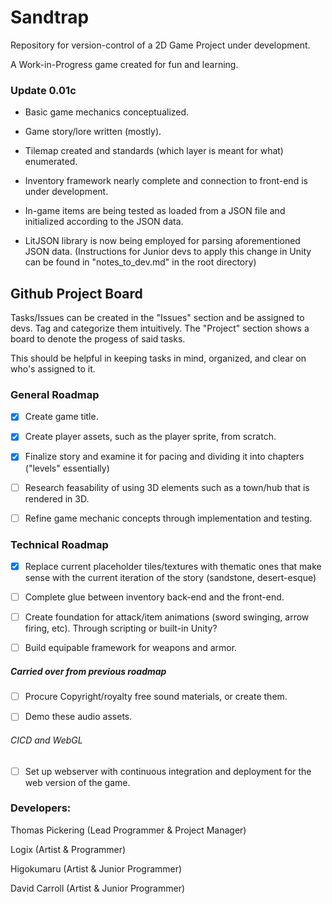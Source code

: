Sandtrap
=====

Repository for version-control of a 2D Game Project under development.

A Work-in-Progress game created for fun and learning.

### Update 0.01c

* Basic game mechanics conceptualized.

* Game story/lore written (mostly).

* Tilemap created and standards (which layer is meant for what) enumerated.

* Inventory framework nearly complete and connection to front-end is under development.

* In-game items are being tested as loaded from a JSON file and initialized according to the JSON data.

* LitJSON library is now being employed for parsing aforementioned JSON data. (Instructions for Junior devs to apply this change in Unity can be found in "notes_to_dev.md" in the root directory)

## Github Project Board

Tasks/Issues can be created in the "Issues" section and be assigned to devs. Tag and categorize them intuitively. The "Project" section shows a board to denote the progess of said tasks. 

This should be helpful in keeping tasks in mind, organized, and clear on who's assigned to it.

### General Roadmap

* [x] Create game title.

* [x] Create player assets, such as the player sprite, from scratch.

* [x] Finalize story and examine it for pacing and dividing it into chapters ("levels" essentially)

* [ ] Research feasability of using 3D elements such as a town/hub that is rendered in 3D.

* [ ] Refine game mechanic concepts through implementation and testing.


### Technical Roadmap 

* [x] Replace current placeholder tiles/textures with thematic ones that make sense with the current iteration of the story (sandstone, desert-esque)

* [ ] Complete glue between inventory back-end and the front-end.

* [ ] Create foundation for attack/item animations (sword swinging, arrow firing, etc). Through scripting or built-in Unity?

* [ ] Build equipable framework for weapons and armor.


##### Carried over from previous roadmap

* [ ] Procure Copyright/royalty free sound materials, or create them.

* [ ] Demo these audio assets.


###### CICD and WebGL
* [ ] Set up webserver with continuous integration and deployment for the web version of the game.

### Developers:

Thomas Pickering (Lead Programmer & Project Manager)

Logix (Artist & Programmer)

Higokumaru (Artist & Junior Programmer)

David Carroll (Artist & Junior Programmer)

